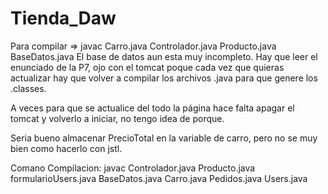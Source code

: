 # Tienda_Daw

Para compilar => javac Carro.java Controlador.java Producto.java BaseDatos.java
El base de datos aun esta muy incompleto. Hay que leer el enunciado de la P7,
ojo con el tomcat poque cada vez que quieras actualizar hay que volver a compilar los 
archivos .java para que genere los .classes. 

A veces para que se actualice del todo la página hace falta apagar el tomcat y volverlo
a iniciar, no tengo idea de porque.

Seria bueno almacenar PrecioTotal en la variable de carro, pero no se muy bien como hacerlo
con jstl.

Comano Compilacion: javac Controlador.java Producto.java formularioUsers.java BaseDatos.java Carro.java Pedidos.java Users.java